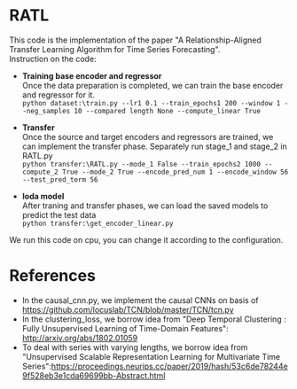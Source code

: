 # RATL
This code is the implementation of the paper "A Relationship-Aligned Transfer Learning Algorithm for Time Series Forecasting". <br/>
Instruction on the code:<br/>
* **Training base encoder and regressor** <br/>
Once the data preparation is completed, we can train the base encoder and regressor for it.    <br/>
`python dataset:\train.py --lr1 0.1 --train_epochs1 200 --window 1 --neg_samples 10 --compared length None --compute_linear True`  

* **Transfer**  <br/>
Once the source and target encoders and regressors are trained, we can implement the transfer phase. Separately run stage_1 and stage_2 in RATL.py    <br/>
`python transfer:\RATL.py --mode_1 False --train_epochs2 1000 --compute_2 True --mode_2 True --encode_pred_num 1 --encode_window 56 --test_pred_term 56`

* **loda model**  
After traning and transfer phases, we can load the saved models to predict the test data    <br/>
`python transfer:\get_encoder_linear.py`

We run this code on cpu, you can change it according to the configuration.  
# References  
* In the causal_cnn.py, we implement the causal CNNs on basis of https://github.com/locuslab/TCN/blob/master/TCN/tcn.py  <br/>
* In the clustering_loss, we borrow idea from "Deep Temporal Clustering : Fully Unsupervised Learning of Time-Domain Features": http://arxiv.org/abs/1802.01059 <br/> 
* To deal with series with varying lengths, we borrow idea from "Unsupervised Scalable Representation Learning for Multivariate Time   Series":https://proceedings.neurips.cc/paper/2019/hash/53c6de78244e9f528eb3e1cda69699bb-Abstract.html
